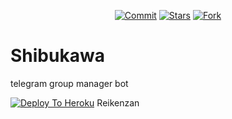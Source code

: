 

<p align="center">
    <a href="https://github.com/pro-boy/Shibukawa/commits/master"><img src="https://img.shields.io/github/last-commit/pro-boy/Shibukawa/master?label=Last%20Commit&style=flat-square&logo=github&color=F10070" alt="Commit" /></a>
    <a href="https://github.com/pro-boy/Shibukawa/stargazers"><img src="https://img.shields.io/github/stars/pro-boy/Shibukawa?label=Stars&style=flat-square&logo=github&color=F10070" alt="Stars" /></a>
    <a href="https://github.com/pro-boy/Shibukawa/network/members"><img src="https://img.shields.io/github/forks/pro-boy/Shibukawa?label=Fork&style=flat-square&logo=github&color=F10070" alt="Fork" /></a>
</p>


# Shibukawa
telegram group manager bot

[![Deploy To Heroku](https://www.herokucdn.com/deploy/button.svg)](https://heroku.com/deploy?template=https://github.com/pro-boy/shibukawa.git)
Reikenzan
